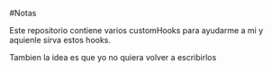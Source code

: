 #Notas

Este repositorio contiene varios customHooks para ayudarme a mi y aquienle sirva estos hooks.

Tambien la idea es que yo no quiera volver a escribirlos